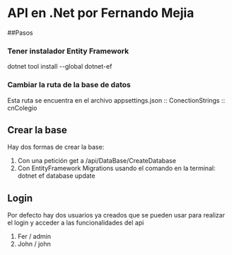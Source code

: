 # API en .Net por Fernando Mejia

##Pasos

### Tener instalador Entity Framework
dotnet tool install --global dotnet-ef

### Cambiar la ruta de la base de datos
Esta ruta se encuentra en el archivo appsettings.json :: ConectionStrings :: cnColegio

## Crear la base
Hay dos formas de crear la base:
1. Con una petición get a ​/api​/DataBase​/CreateDatabase
2. Con EntityFramework Migrations usando el comando en la terminal: 
dotnet ef database update

## Login 
Por defecto hay dos usuarios ya creados que se pueden usar para realizar el login y acceder a las funcionalidades del api
1. Fer / admin
2. John / john
